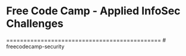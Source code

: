 # Free Code Camp - Applied InfoSec Challenges
=============================================
#   f r e e c o d e c a m p - s e c u r i t y  
 